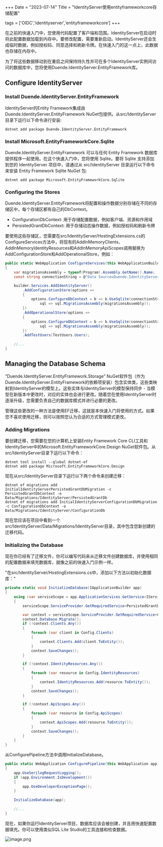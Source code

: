 +++
Date = "2023-07-14"
Title = "IdentityServer使用entityframeworkcore存储配置"

tags = ['OIDC','identityserver',‘entityframeworkcore’]
+++

在之前的快速入门中，您使用代码配置了客户端和范围。IdentityServer在启动时将此配置数据加载到内存中。要修改配置，需要重新启动。IdentityServer还会生成临时数据，例如授权码、同意选择和刷新令牌。在快速入门的这一点上，此数据也存储在内存中。

为了将这些数据移动到在重启之间保持持久性并可在多个IdentityServer实例间访问的数据库中，您将使用Duende.IdentityServer.EntityFramework库。

## Configure IdentityServer

### Install Duende.IdentityServer.EntityFramework

IdentityServer的Entity Framework集成由Duende.IdentityServer.EntityFramework NuGet包提供。从src/IdentityServer目录下运行以下命令进行安装:

```
dotnet add package Duende.IdentityServer.EntityFramework

```

### Install Microsoft.EntityFrameworkCore.Sqlite

Duende.IdentityServer.EntityFramework 可以与任何 Entity Framework 数据库提供程序一起使用。在这个快速入门中，您将使用 Sqlite。要将 Sqlite 支持添加到您的 IdentityServer 项目中，请通过从 src/IdentityServer 目录运行以下命令来安装 Entity Framework Sqlite NuGet 包:

```
dotnet add package Microsoft.EntityFrameworkCore.Sqlite
```

### Configuring the Stores

Duende.IdentityServer.EntityFramework将配置和操作数据分别存储在不同的存储区中，每个存储区都有自己的DbContext。

- ConfigurationDbContext: 用于存储配置数据，例如客户端、资源和作用域
- PersistedGrantDbContext: 用于存储动态操作数据，例如授权码和刷新令牌

要使用这些存储区，您需要在src/IdentityServer/HostingExtensions.cs的ConfigureServices方法中，将现有的AddInMemoryClients、AddInMemoryIdentityResources和AddInMemoryApiScopes调用替换为AddConfigurationStore和AddOperationalStore，例如：

```csharp
public static WebApplication ConfigureServices(this WebApplicationBuilder builder)
{
    var migrationsAssembly = typeof(Program).Assembly.GetName().Name;
    const string connectionString = @"Data Source=Duende.IdentityServer.Quickstart.EntityFramework.db";

    builder.Services.AddIdentityServer()
        .AddConfigurationStore(options =>
        {
            options.ConfigureDbContext = b => b.UseSqlite(connectionString,
                sql => sql.MigrationsAssembly(migrationsAssembly));
        })
        .AddOperationalStore(options =>
        {
            options.ConfigureDbContext = b => b.UseSqlite(connectionString,
                sql => sql.MigrationsAssembly(migrationsAssembly));
        })
        .AddTestUsers(TestUsers.Users);
    
    //...
}

```

## Managing the Database Schema

“Duende.IdentityServer.EntityFramework.Storage” NuGet软件包（作为Duende.IdentityServer.EntityFramework的依赖项安装）包含实体类，这些类映射到IdentityServer的模型上。这些实体与IdentityServer的模型保持同步 - 当模型在新版本中更改时，对应的实体也会进行更改。随着您在使用IdentityServer时逐渐升级，您需要负责自己的数据库模式并进行必要的更改。

管理这些更改的一种方法是使用EF迁移，这就是本快速入门将使用的方式。如果您不喜欢使用迁移，则可以按照您认为合适的方式管理模式更改。

### Adding Migrations

要创建迁移，您需要在您的计算机上安装Entity Framework Core CLI工具和IdentityServer中的Microsoft.EntityFrameworkCore.Design NuGet软件包。从src/IdentityServer目录下运行以下命令：

```
dotnet tool install --global dotnet-ef
dotnet add package Microsoft.EntityFrameworkCore.Design
```

现在从src/IdentityServer目录下运行以下两个命令来创建迁移：

```
dotnet ef migrations add InitialIdentityServerPersistedGrantDbMigration -c PersistedGrantDbContext -o Data/Migrations/IdentityServer/PersistedGrantDb
dotnet ef migrations add InitialIdentityServerConfigurationDbMigration -c ConfigurationDbContext -o Data/Migrations/IdentityServer/ConfigurationDb
```

现在您应该在项目中看到一个src/IdentityServer/Data/Migrations/IdentityServer目录，其中包含您新创建的迁移代码。

### Initializing the Database

现在你已经有了迁移文件，你可以编写代码来从迁移文件创建数据库，并使用相同的配置数据来填充数据库，就像之前的快速入门示例一样。

"在src/IdentityServer/HostingExtensions.cs中，添加以下方法以初始化数据库："

```csharp
private static void InitializeDatabase(IApplicationBuilder app)
{
    using (var serviceScope = app.ApplicationServices.GetService<IServiceScopeFactory>().CreateScope())
    {
        serviceScope.ServiceProvider.GetRequiredService<PersistedGrantDbContext>().Database.Migrate();

        var context = serviceScope.ServiceProvider.GetRequiredService<ConfigurationDbContext>();
        context.Database.Migrate();
        if (!context.Clients.Any())
        {
            foreach (var client in Config.Clients)
            {
                context.Clients.Add(client.ToEntity());
            }
            context.SaveChanges();
        }

        if (!context.IdentityResources.Any())
        {
            foreach (var resource in Config.IdentityResources)
            {
                context.IdentityResources.Add(resource.ToEntity());
            }
            context.SaveChanges();
        }

        if (!context.ApiScopes.Any())
        {
            foreach (var resource in Config.ApiScopes)
            {
                context.ApiScopes.Add(resource.ToEntity());
            }
            context.SaveChanges();
        }
    }
}

```

从ConfigurePipeline方法中调用InitializeDatabase。

```csharp
public static WebApplication ConfigurePipeline(this WebApplication app)
{ 
    app.UseSerilogRequestLogging();
    if (app.Environment.IsDevelopment())
    {
        app.UseDeveloperExceptionPage();
    }
    
    InitializeDatabase(app);
    
    //...
}
```


现在，如果你运行IdentityServer项目，数据库应该会被创建，并且用快速配置数据填充。你可以使用类似SQL Lite Studio的工具连接和检查数据。

![image.png](https://assets.happtim.com/image/n3dc/202307141234452.png)

